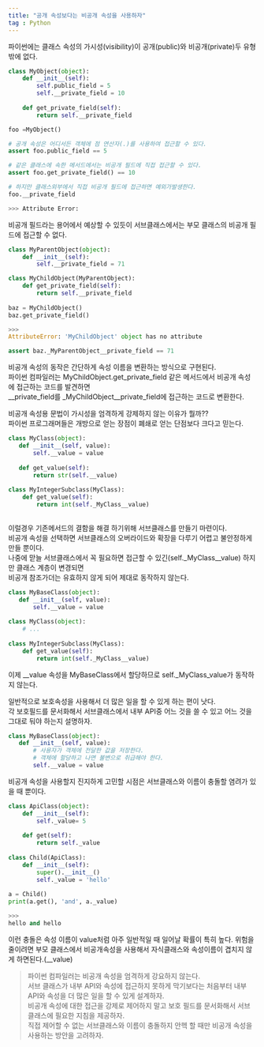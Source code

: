 ```yaml
---
title: "공개 속성보다는 비공개 속성을 사용하자"
tag : Python
---
```


파이썬에는 클래스 속성의 가시성(visibility)이 공개(public)와 비공개(private)두 유형밖에 없다.  
```python
class MyObject(object):
    def __init__(self):
        self.public_field = 5
        self.__private_field = 10
        
    def get_private_field(self):
        return self.__private_field

foo =MyObject()

# 공개 속성은 어디서든 객체에 점 연산자(.)를 사용하여 접근할 수 있다.
assert foo.public_field == 5

# 같은 클래스에 속한 메서드에서는 비공개 필드에 직접 접근할 수 있다.
assert foo.get_private_field() == 10

# 하지만 클래스외부에서 직접 비공개 필드에 접근하면 예외가발생한다.
foo.__private_field

>>> Attribute Error: 
```

비공개 필드라는 용어에서 예상할 수 있듯이 서브클래스에서는 부모 클래스의 비공개 필드에 접근할 수 없다.

```python
class MyParentObject(object):
    def __init__(self):
        self.__private_field = 71

class MyChildObject(MyParentObject):
    def get_private_field(self):
        return self.__private_field
        
baz = MyChildObject()
baz.get_private_field()

>>>
AttributeError: 'MyChildObject' object has no attribute

assert baz._MyParentObject__private_field == 71
```

비공개 속성의 동작은 간단하게 속성 이름을 변환하는 방식으로 구현된다.  
파이썬 컴파일러는 MyChildObject.get_private_field 같은 메서드에서 비공개 속성에 접근하는 코드를 발견하면  
__private_field를 _MyChildObject__private_field에 접근하는 코드로 변환한다.  

비공개 속성용 문법이 가시성을 엄격하게 강제하지 않는 이유가 뭘까??  
파이썬 프로그래머들은 개방으로 얻는 장점이 폐쇄로 얻는 단점보다 크다고 믿는다.

```python
class MyClass(object):
   def __init__(self, value):
       self.__value = value
   
   def get_value(self):
       return str(self.__value)
       
class MyIntegerSubclass(MyClass):
    def get_value(self):
        return int(self._MyClass__value)
       
```

이럴경우 기존메서드의 결함을 해결 하기위해 서브클래스를 만들기 마련이다.  
비공개 속성을 선택하면 서브클래스의 오버라이드와 확장을 다루기 어렵고 불안정하게 만들 뿐이다.  
나중에 맏늘 서브클래스에서 꼭 필요하면 접근할 수 있긴(self._MyClass__value) 하지만 클래스 계층이 변경되면  
비공개 참조가더는 유효하지 않게 되어 제대로 동작하지 않는다.

```python
class MyBaseClass(object):
   def __init__(self, value):
       self.__value = value
   
class MyClass(object):
    # ...
    
class MyIntegerSubclass(MyClass):
    def get_value(self):
        return int(self._MyClass__value)
```

이제 __value 속성을 MyBaseClass에서 할당하므로 self._MyClass_value가 동작하지 않는다.  

일반적으로 보호속성을 사용해서 더 많은 일을 할 수 있게 하는 편이 낫다.  
각 보호필드를 문서화해서 서브클래스에서 내부 API중 어느 것을 쓸 수 있고 어느 것을 그대로 둬야 하는지 설명하자.  
```python
class MyBaseClass(object):
   def __init__(self, value):
       # 사용자가 객체에 전달한 값을 저장한다.
       # 객체에 할당하고 나면 불변으로 취급해야 한다.
       self.__value = value
```

비공개 속성을 사용할지 진지하게 고민할 시점은 서브클래스와 이름이 충돌할 염려가 있을 때 뿐이다.
```python
class ApiClass(object):
    def __init__(self):
        self._value= 5
    
    def get(self):
        return self._value
        
class Child(ApiClass):
    def __init__(self):
        super().__init__()
        self._value = 'hello'
        
a = Child()
print(a.get(), 'and', a._value)

>>>
hello and hello
```

이런 충돌은 속성 이름이 value처럼 아주 일반적일 때 일어날 확률이 특히 높다.
위험을 줄이려면 부모 클래스에서 비공개속성을 사용해서 자식클래스와 속성이름이 겹치지 않게 하면된다.(__value)

> 파이썬 컴파일러는 비공개 속성을 엄격하게 강요하지 않는다.  
> 서브 클래스가 내부 API와 속성에 접근하지 못하게 막기보다는 처음부터 내부 API와 속성을 더 많은 일을 할 수 있게 설계하자.  
> 비공개 속성에 대한 접근을 강제로 제어하지 말고 보호 필드를 문서화해서 서브클래스에 필요한 지침을 제공하자.  
> 직접 제어할 수 없는 서브클래스와 이름이 충돌하지 안헥 할 때만 비공개 속성을 사용하는 방안을 고려하자.
